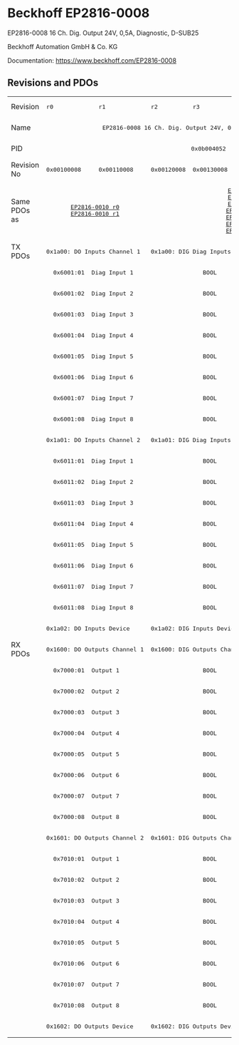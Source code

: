 # Beckhoff EP2816-0008

EP2816-0008 16 Ch. Dig. Output 24V, 0,5A, Diagnostic, D-SUB25

Beckhoff Automation GmbH & Co. KG

Documentation: <a href="https://www.beckhoff.com/EP2816-0008">https://www.beckhoff.com/EP2816-0008</a>

## Revisions and PDOs
<table>
<tr >
<td class="first">Revision</td>
<td ><pre>r0</pre></td>
<td ><pre>r1</pre></td>
<td ><pre>r2</pre></td>
<td ><pre>r3</pre></td>
<td ><pre>r4</pre></td>
<td ><pre>r5</pre></td>
<td ><pre>r6</pre></td>
</tr>
<tr >
<td class="first">Name</td>
<td  colspan=7 align="center"><pre>EP2816-0008 16 Ch. Dig. Output 24V, 0,5A, Diagnostic, D-SUB25</pre></td>
</tr>
<tr >
<td class="first">PID</td>
<td  colspan=7 align="center"><pre>0x0b004052</pre></td>
</tr>
<tr >
<td class="first">Revision No</td>
<td ><pre>0x00100008</pre></td>
<td ><pre>0x00110008</pre></td>
<td ><pre>0x00120008</pre></td>
<td ><pre>0x00130008</pre></td>
<td ><pre>0x00140008</pre></td>
<td ><pre>0x00150008</pre></td>
<td ><pre>0x00160008</pre></td>
</tr>
<tr >
<td class="first">Same PDOs as</td>
<td  colspan=2 align="center"><pre><a href="EP2816-0010">EP2816-0010 r0</a><br/><a href="EP2816-0010">EP2816-0010 r1</a></pre></td>
<td ></td>
<td  colspan=3 align="center"><pre><a href="EP2816-0010">EP2816-0010 r3</a><br/><a href="EP2816-0010">EP2816-0010 r4</a><br/><a href="EP2816-0010">EP2816-0010 r5</a><br/><a href="EPP2816-0008">EPP2816-0008 r0</a><br/><a href="EPP2816-0008">EPP2816-0008 r1</a><br/><a href="EPP2816-0010">EPP2816-0010 r0</a><br/><a href="EPP2816-0010">EPP2816-0010 r1</a></pre></td>
<td ><pre><a href="EP2816-0010">EP2816-0010 r6</a><br/><a href="EPP2816-0003">EPP2816-0003 r0</a><br/><a href="EPP2816-0008">EPP2816-0008 r2</a><br/><a href="EPP2816-0010">EPP2816-0010 r2</a></pre></td>
</tr>
<tr class="txpdo pdosection">
<td class="first" rowspan=19 valign=top>TX PDOs</td>
<td colspan=2 align="left"><pre>0x1a00: DO Inputs Channel 1</pre></td>
<td colspan=5 align="left"><pre>0x1a00: DIG Diag Inputs  Channel 1</pre></td>
<td></td>
</tr>
<tr class="txpdo">
<td class="first" colspan=7 align="left"><pre>  0x6001:01  Diag Input 1                    BOOL</pre></td>
</tr>
<tr class="txpdo">
<td class="first" colspan=7 align="left"><pre>  0x6001:02  Diag Input 2                    BOOL</pre></td>
</tr>
<tr class="txpdo">
<td class="first" colspan=7 align="left"><pre>  0x6001:03  Diag Input 3                    BOOL</pre></td>
</tr>
<tr class="txpdo">
<td class="first" colspan=7 align="left"><pre>  0x6001:04  Diag Input 4                    BOOL</pre></td>
</tr>
<tr class="txpdo">
<td class="first" colspan=7 align="left"><pre>  0x6001:05  Diag Input 5                    BOOL</pre></td>
</tr>
<tr class="txpdo">
<td class="first" colspan=7 align="left"><pre>  0x6001:06  Diag Input 6                    BOOL</pre></td>
</tr>
<tr class="txpdo">
<td class="first" colspan=7 align="left"><pre>  0x6001:07  Diag Input 7                    BOOL</pre></td>
</tr>
<tr class="txpdo">
<td class="first" colspan=7 align="left"><pre>  0x6001:08  Diag Input 8                    BOOL</pre></td>
</tr>
<tr class="txpdo pdosection">
<td class="first" colspan=2 align="left"><pre>0x1a01: DO Inputs Channel 2</pre></td>
<td  colspan=5 align="left"><pre>0x1a01: DIG Diag Inputs  Channel 2</pre></td>
</tr>
<tr class="txpdo">
<td class="first" colspan=7 align="left"><pre>  0x6011:01  Diag Input 1                    BOOL</pre></td>
</tr>
<tr class="txpdo">
<td class="first" colspan=7 align="left"><pre>  0x6011:02  Diag Input 2                    BOOL</pre></td>
</tr>
<tr class="txpdo">
<td class="first" colspan=7 align="left"><pre>  0x6011:03  Diag Input 3                    BOOL</pre></td>
</tr>
<tr class="txpdo">
<td class="first" colspan=7 align="left"><pre>  0x6011:04  Diag Input 4                    BOOL</pre></td>
</tr>
<tr class="txpdo">
<td class="first" colspan=7 align="left"><pre>  0x6011:05  Diag Input 5                    BOOL</pre></td>
</tr>
<tr class="txpdo">
<td class="first" colspan=7 align="left"><pre>  0x6011:06  Diag Input 6                    BOOL</pre></td>
</tr>
<tr class="txpdo">
<td class="first" colspan=7 align="left"><pre>  0x6011:07  Diag Input 7                    BOOL</pre></td>
</tr>
<tr class="txpdo">
<td class="first" colspan=7 align="left"><pre>  0x6011:08  Diag Input 8                    BOOL</pre></td>
</tr>
<tr class="txpdo pdosection">
<td class="first" colspan=2 align="left"><pre>0x1a02: DO Inputs Device</pre></td>
<td  colspan=5 align="left"><pre>0x1a02: DIG Inputs Device</pre></td>
</tr>
<tr class="rxpdo pdosection">
<td class="first" rowspan=19 valign=top>RX PDOs</td>
<td colspan=2 align="left"><pre>0x1600: DO Outputs Channel 1</pre></td>
<td colspan=5 align="left"><pre>0x1600: DIG Outputs Channel 1</pre></td>
<td></td>
</tr>
<tr class="rxpdo">
<td class="first" colspan=7 align="left"><pre>  0x7000:01  Output 1                        BOOL</pre></td>
</tr>
<tr class="rxpdo">
<td class="first" colspan=7 align="left"><pre>  0x7000:02  Output 2                        BOOL</pre></td>
</tr>
<tr class="rxpdo">
<td class="first" colspan=7 align="left"><pre>  0x7000:03  Output 3                        BOOL</pre></td>
</tr>
<tr class="rxpdo">
<td class="first" colspan=7 align="left"><pre>  0x7000:04  Output 4                        BOOL</pre></td>
</tr>
<tr class="rxpdo">
<td class="first" colspan=7 align="left"><pre>  0x7000:05  Output 5                        BOOL</pre></td>
</tr>
<tr class="rxpdo">
<td class="first" colspan=7 align="left"><pre>  0x7000:06  Output 6                        BOOL</pre></td>
</tr>
<tr class="rxpdo">
<td class="first" colspan=7 align="left"><pre>  0x7000:07  Output 7                        BOOL</pre></td>
</tr>
<tr class="rxpdo">
<td class="first" colspan=7 align="left"><pre>  0x7000:08  Output 8                        BOOL</pre></td>
</tr>
<tr class="rxpdo pdosection">
<td class="first" colspan=2 align="left"><pre>0x1601: DO Outputs Channel 2</pre></td>
<td  colspan=5 align="left"><pre>0x1601: DIG Outputs Channel 2</pre></td>
</tr>
<tr class="rxpdo">
<td class="first" colspan=7 align="left"><pre>  0x7010:01  Output 1                        BOOL</pre></td>
</tr>
<tr class="rxpdo">
<td class="first" colspan=7 align="left"><pre>  0x7010:02  Output 2                        BOOL</pre></td>
</tr>
<tr class="rxpdo">
<td class="first" colspan=7 align="left"><pre>  0x7010:03  Output 3                        BOOL</pre></td>
</tr>
<tr class="rxpdo">
<td class="first" colspan=7 align="left"><pre>  0x7010:04  Output 4                        BOOL</pre></td>
</tr>
<tr class="rxpdo">
<td class="first" colspan=7 align="left"><pre>  0x7010:05  Output 5                        BOOL</pre></td>
</tr>
<tr class="rxpdo">
<td class="first" colspan=7 align="left"><pre>  0x7010:06  Output 6                        BOOL</pre></td>
</tr>
<tr class="rxpdo">
<td class="first" colspan=7 align="left"><pre>  0x7010:07  Output 7                        BOOL</pre></td>
</tr>
<tr class="rxpdo">
<td class="first" colspan=7 align="left"><pre>  0x7010:08  Output 8                        BOOL</pre></td>
</tr>
<tr class="rxpdo pdosection">
<td class="first" colspan=2 align="left"><pre>0x1602: DO Outputs Device</pre></td>
<td  colspan=5 align="left"><pre>0x1602: DIG Outputs Device</pre></td>
</tr>
</table>
